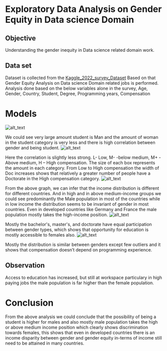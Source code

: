 # Exploratory Data Analysis on Gender Equity in Data science Domain
## Objective
Understanding the gender inequity in Data science related domain work.

## Data set
Dataset is collected from the [Kaggle_2022_survey_Dataset](https://www.kaggle.com/competitions/kaggle-survey-2022) Based on that Gender Equity Analysis on Data science Domain related jobs is performed. Analysis done based on the below variables alone in the survey,
Age, Gender, Country, Student, Degree, Programming years, Compensation

# Models
![alt_text](https://github.com/rakesh09111996/Gender_equity_EDA/blob/4835e75195ea7a00b22a735aa6c4c7b9955661ab/mosaic_plot_1.png)

We could see very large amount student is Man and the amount of woman in the student category is very less and there is high correlation between gender and being student.
![alt_text](https://github.com/rakesh09111996/Gender_equity_EDA/blob/4835e75195ea7a00b22a735aa6c4c7b9955661ab/mosaic_plot_2.png)

Here the correlation is slightly less strong. L- Low, M- -below medium, M+ -Above medium, H – High compensation.  The size of each box represents the amount in each category. From Low to High compensation the width of Doc increases shows that relatively a greater number of people have a Doctorate in the High compensation category.
![alt_text](https://github.com/rakesh09111996/Gender_equity_EDA/blob/4835e75195ea7a00b22a735aa6c4c7b9955661ab/bar_graph_1.png)

From the above graph, we can infer that the income distribution is different for different countries. And in high and in above medium-income groups we could see predominantly the Male population in most of the countries while in low income the distribution seems to be invariant of gender in most countries. Even in developed countries like Germany and France the male population mostly takes the high-income position.
![alt_text](https://github.com/rakesh09111996/Gender_equity_EDA/blob/4835e75195ea7a00b22a735aa6c4c7b9955661ab/Bar_graph_2.png)

Mostly the bachelor's, master's, and doctorate have equal participation between gender types, which shows that opportunity for education is mostly accessible to females also.
![alt_text](https://github.com/rakesh09111996/Gender_equity_EDA/blob/4835e75195ea7a00b22a735aa6c4c7b9955661ab/Bar_graph_3.png)

Mostly the distribution is similar between genders except few outliers and it shows that compensation doesn’t depend on programming experience.

## Observation
Access to education has increased, but still at workspace particulary in high paying jobs the male population is far higher than the female population.

# Conclusion
From the above analysis we could conclude that the possibility of being a student is higher for males and also mostly male population takes the high or above medium income position which clearly shows discrimination towards females, this shows that even in developed countries there is an income disparity between gender and gender equity in-terms of income still need to be attained in many countries.

